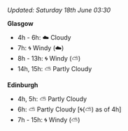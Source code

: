 *Updated: Saturday 18th June 03:30*

**Glasgow**

* 4h - 6h: :cloud: Cloudy
* 7h: :cyclone: Windy (:cloud:)
* 8h - 13h: :cyclone: Windy (:partly_sunny:)
* 14h, 15h: :partly_sunny: Partly Cloudy

**Edinburgh**

* 4h, 5h: :partly_sunny: Partly Cloudy
* 6h: :partly_sunny: Partly Cloudy [:cyclone:(:partly_sunny:) as of 4h]
* 7h - 15h: :cyclone: Windy (:partly_sunny:)
